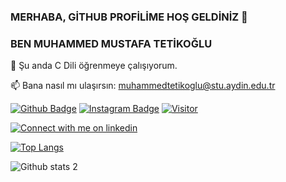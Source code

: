 ### MERHABA, GİTHUB PROFİLİME HOŞ GELDİNİZ 👋
### BEN MUHAMMED MUSTAFA TETİKOĞLU 
🌱 Şu anda C Dili öğrenmeye çalışıyorum.

📫 Bana nasıl mı ulaşırsın: muhammedtetikoglu@stu.aydin.edu.tr

<!--
**F4KOR4LL/F4KOR4LL** is a ✨ _special_ ✨ repository because its `README.md` (this file) appears on your GitHub profile.

Here are some ideas to get you started:

- 🔭 Şu anda C Programlama üzerinde çalışıyorum.
 🌱 Şu anda C Dili öğrenmeye çalışıyorum.
- 👯 I’m looking to collaborate on ...
- 🤔 I’m looking for help with ...
- 💬 Ask me about ...
 📫 Bana nasıl mı ulaşırsın: muhammedtetikoglu@stu.aydin.edu.tr
- 😄 Pronouns: ...
- ⚡ Fun fact: ...
-->
[![Github Badge](https://img.shields.io/badge/-Github-000?style=quare&labelColor=000&logo=Github&logoColor=white&link=https://github.com/F4KOR4LL)](https://github.com/F4KOR4LL) 
[![Instagram Badge](https://img.shields.io/badge/-Instagram-C13584?style=flat-quare&labelColor=C13584&logo=instagram&logoColor=white&link=https://www.instagram.com/muhammedmustafatetikoglu/?hl=tr)](https://www.instagram.com/muhammedmustafatetikoglu/?hl=tr)
[![Visitor](https://visitor-badge.laobi.icu/badge?page_id=F4KOR4LL)](#)
<!-- Dark Mode -->
<a href="https://www.linkedin.com/in/muhammedmustafatetiko%C4%9Flu//#gh-dark-mode-only">
<img src="https://img.shields.io/badge/LinkedIn-ffffff?style=for-the-badge&logo=linkedin&logoColor=0690FA#gh-dark-mode-only" alt="Connect with me on linkedin" >
</a>




[![Top Langs](https://github-readme-stats.vercel.app/api/top-langs/?username=F4KOR4LL&layout=compact)](https://github.com/F4KOR4LL)


![Github stats 2](https://github-readme-stats.vercel.app/api?username=F4KOR4LL&show_icons=true&theme=radical)
